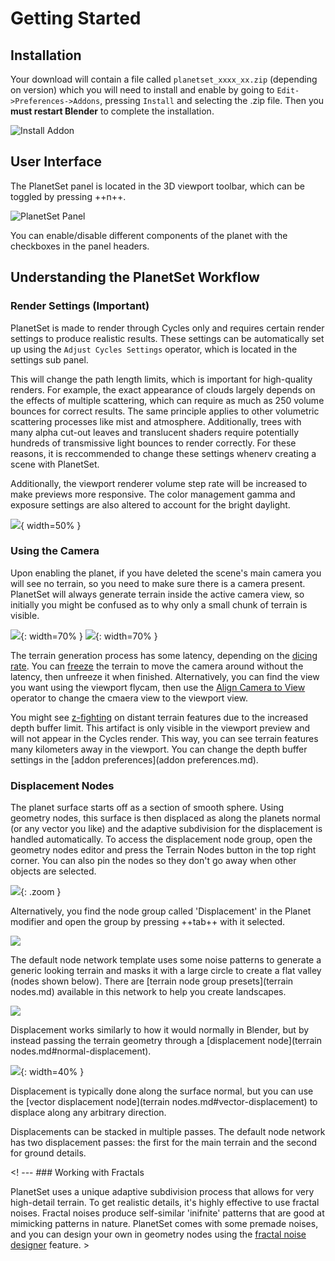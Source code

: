# Getting Started

## Installation

Your download will contain a file called `planetset_xxxx_xx.zip` (depending on version) which you will need to install and enable by going to `Edit->Preferences->Addons`, pressing `Install` and selecting the .zip file. Then you **must restart Blender** to complete the installation.

![Install Addon](media/install_addon.jpg)

## User Interface

The PlanetSet panel is located in the 3D viewport toolbar, which can be toggled by pressing ++n++.

![PlanetSet Panel](media/planetset_panel.jpg)

You can enable/disable different components of the planet with the checkboxes in the panel headers.

## Understanding the PlanetSet Workflow

### Render Settings (Important)

PlanetSet is made to render through Cycles only and requires certain render settings to produce realistic results. These settings can be automatically set up using the `Adjust Cycles Settings` operator, which is located in the settings sub panel.

This will change the path length limits, which is important for high-quality renders. For example, the exact appearance of clouds largely depends on the effects of multiple scattering, which can require as much as 250 volume bounces for correct results. The same principle applies to other volumetric scattering processes like mist and atmosphere. Additionally, trees with many alpha cut-out  leaves and translucent shaders require potentially hundreds of transmissive light bounces to render correctly. For these reasons, it is reccommended to change these settings whenerv creating a scene with PlanetSet.

Additionally, the viewport renderer volume step rate will be increased to make previews more responsive. The color management gamma and exposure settings are also altered to account for the bright daylight.

![](media/adjust_cycles_settings.jpg){ width=50% }

### Using the Camera

Upon enabling the planet, if you have deleted the scene's main camera you will see no terrain, so you need to make sure there is a camera present. PlanetSet will always generate terrain inside the active camera view, so initially you might be confused as to why only a small chunk of terrain is visible.

![](media/default_startup_planet.jpg){: width=70% }
![](media/default_startup_planet_2.jpg){: width=70% }

The terrain generation process has some latency, depending on the [dicing rate](planet.md#dice-rate). You can [freeze](planet.md#freeze) the terrain to move the camera around without the latency, then unfreeze it when finished. Alternatively, you can find the view you want using the viewport flycam, then use the [Align Camera to View](https://docs.blender.org/manual/en/2.79/editors/3dview/navigate/align.html#align-view-menu) operator to change the cmaera view to the viewport view.

You might see [z-fighting](https://en.wikipedia.org/wiki/Z-fighting) on distant terrain features due to the increased depth buffer limit. This artifact is only visible in the viewport preview and will not appear in the Cycles render. This way, you can see terrain features many kilometers away in the viewport. You can change the depth buffer settings in the [addon preferences](addon preferences.md).

### Displacement Nodes

The planet surface starts off as a section of smooth sphere. Using geometry nodes, this surface is then displaced as along the planets normal (or any vector you like) and the adaptive subdivision for the displacement is handled automatically. To access the displacement node group, open the geometry nodes editor and press the Terrain Nodes button in the top right corner. You can also pin the nodes so they don't go away when other objects are selected.

![](media/open_nodes.jpg){: .zoom }

Alternatively, you find the node group called 'Displacement' in the Planet modifier and open the group by pressing ++tab++ with it selected.

![](media/displacement_node_location.jpg)

The default node network template uses some noise patterns to generate a generic looking terrain and masks it with a large circle to create a flat valley (nodes shown below). There are [terrain node group presets](terrain nodes.md) available in this network to help you create landscapes.

![](media/default_displacement_nodes.jpg)

Displacement works similarly to how it would normally in Blender, but by instead passing the terrain geometry through a [displacement node](terrain nodes.md#normal-displacement).

![](media/displacement_set_position.jpg){: width=40% }

Displacement is typically done along the surface normal, but you can use the [vector displacement node](terrain nodes.md#vector-displacement) to displace along any arbitrary direction.

Displacements can be stacked in multiple passes. The default node network has two displacement passes: the first for the main terrain and the second for ground details.

<! --- ### Working with Fractals

PlanetSet uses a unique adaptive subdivision process that allows for very high-detail terrain. To get realistic details, it's highly effective to use fractal noises. Fractal noises produce self-similar 'inifnite' patterns that are good at mimicking patterns in nature. PlanetSet comes with some premade noises, and you can design your own in geometry nodes using the [fractal noise designer]() feature. >